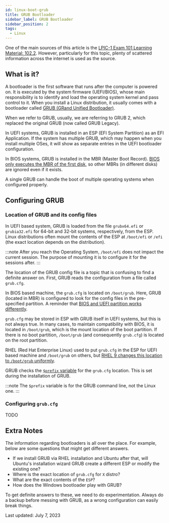 ```yaml
---
id: linux-boot-grub
title: GRUB Bootloader
sidebar_label: GRUB Bootloader
sidebar_position: 2
tags:
  - Linux
---
```


One of the main sources of this article is the [LPIC-1 Exam 101 Learning Material: 102.2](https://learning.lpi.org/en/learning-materials/learning-materials/).
However, particularly for this topic, plenty of scattered information across the internet is used as the source.

## What is it?

A bootloader is the first software that runs after the computer is powered on. It is executed by the system firmware (UEFI/BIOS), whose main responsibility is to identify and load the operating system kernel and pass control to it. When you install a Linux distribution, it usually comes with a bootloader called [GRUB (GRand Unified Bootloader)](https://www.gnu.org/software/grub/).

When we refer to GRUB, usually, we are referring to GRUB 2, which replaced the original GRUB (now called GRUB Legacy).

In UEFI systems, GRUB is installed in an ESP (EFI System Partition) as an EFI Application. If the system has multiple GRUB, which may happen when you install multiple OSes, it will show as separate entries in the UEFI bootloader configuration.

In BIOS systems, GRUB is installed in the MBR (Master Boot Record). [BIOS only executes the MBR of the first disk](./bios.md#bios-difference-to-uefi), so other MBRs (in different disks) are ignored even if it exists.

A single GRUB can handle the boot of multiple operating systems when configured properly.

## Configuring GRUB

### Location of GRUB and its config files

In UEFI based system, GRUB is loaded from the file `grubx64.efi` or `grubia32.efi` for 64-bit and 32-bit systems, respectively, from the ESP. Linux distributions often mount the contents of the ESP at `/boot/efi` or `/efi` (the exact location depends on the distribution).

:::note
After you reach the Operating System, `/boot/efi` does not impact the current session. The purpose of mounting it is to configure it for the sessions after.
:::

The location of the GRUB config file is a topic that is confusing to find a definite answer on. First, GRUB reads the configuration from a file called `grub.cfg`.

<!-- However, this `grub.cfg` location is very flexible to the point that it's hard to pinpoint.  -->

In BIOS based machine, the `grub.cfg` is located on `/boot/grub`. Here, GRUB (located in MBR) is configured to look for the config files in the pre-specified partition. A reminder that [BIOS and UEFI partition works differently](https://superuser.com/questions/368173/what-is-the-maximum-number-of-partitions-that-can-be-made-on-a-hard-drive).

`grub.cfg` may be stored in ESP with GRUB itself in UEFI systems, but this is not always true. In many cases, to maintain compatibility with BIOS, it is located in `/boot/grub`, which is the mount location of the boot partition. If there is no boot partition, `/boot/grub` (and consequently `grub.cfg`) is located on the root partition.

RHEL (Red Hat Enterprise Linux) used to put `grub.cfg` in the ESP for UEFI based machine and `/boot/grub` on others, but [RHEL 9 changes this location to `/boot/grub` uniformly](https://access.redhat.com/documentation/en-us/red_hat_enterprise_linux/9/html-single/9.0_release_notes/index#enhancement_boot-loader).

GRUB checks the [`$prefix` variable](https://www.gnu.org/software/grub/manual/grub/html_node/prefix.html) for the `grub.cfg` location. This is set during the installation of GRUB.

:::note
The `$prefix` variable is for the GRUB command line, not the Linux one.
:::

### Configuring `grub.cfg`

TODO

## Extra Notes

The information regarding bootloaders is all over the place. For example, below are some questions that might get different answers.

- If we install GRUB via RHEL installation and Ubuntu after that, will Ubuntu's installation wizard GRUB create a different ESP or modify the existing one?
- Where is the exact location of `grub.cfg` for `X` distro?
- What are the exact contents of the `ESP`?
- How does the Windows bootloader play with GRUB?

To get definite answers to these, we need to do experimentation. Always do a backup before messing with GRUB, as a wrong configuration can easily break things.

Last updated: July 7, 2023
